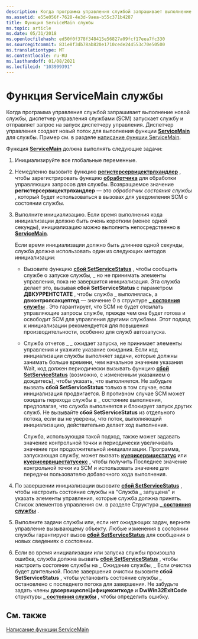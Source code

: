 ```yaml
---
description: Когда программа управления службой запрашивает выполнение новой службы, диспетчер управления службами (SCM) запускает службу и отправляет запрос на запуск диспетчеру управления.
ms.assetid: e55e056f-7628-4e3d-9aea-b55c371b4287
title: Функция ServiceMain службы
ms.topic: article
ms.date: 05/31/2018
ms.openlocfilehash: ed50f0f378f348415e56827a09fcf17eea7fc330
ms.sourcegitcommit: 831e8f3db78ab820e1710cede244553c70e50500
ms.translationtype: MT
ms.contentlocale: ru-RU
ms.lasthandoff: 01/08/2021
ms.locfileid: "103999391"
---
```

# <a name="service-servicemain-function"></a>Функция ServiceMain службы

Когда программа управления службой запрашивает выполнение новой службы, диспетчер управления службами (SCM) запускает службу и отправляет запрос на запуск диспетчеру управления. Диспетчер управления создает новый поток для выполнения функции [**ServiceMain**](/windows/win32/api/winsvc/nc-winsvc-lpservice_main_functiona) для службы. Пример см. в разделе [написание функции ServiceMain](writing-a-servicemain-function.md).

Функция [**ServiceMain**](/windows/win32/api/winsvc/nc-winsvc-lpservice_main_functiona) должна выполнять следующие задачи:

1.  Инициализируйте все глобальные переменные.
2.  Немедленно вызовите функцию [**регистерсервицектрлхандлер**](/windows/desktop/api/Winsvc/nf-winsvc-registerservicectrlhandlera) , чтобы зарегистрировать функцию [**обработчика**](/windows/desktop/api/Winsvc/nc-winsvc-lphandler_function) для обработки управляющих запросов для службы. Возвращаемое значение **регистерсервицектрлхандлер** — это *обработчик состояния службы* , который будет использоваться в вызовах для уведомления SCM о состоянии службы.
3.  Выполните инициализацию. Если время выполнения кода инициализации должно быть очень коротким (менее одной секунды), инициализацию можно выполнить непосредственно в [**ServiceMain**](/windows/win32/api/winsvc/nc-winsvc-lpservice_main_functiona).

    Если время инициализации должно быть длиннее одной секунды, служба должна использовать один из следующих методов инициализации:

    -   Вызовите функцию [**сбой SetServiceStatus**](/windows/desktop/api/Winsvc/nf-winsvc-setservicestatus) , чтобы сообщить службе о запуске службы, \_ но не принимать элементы управления, пока не завершится инициализация. Эта служба делает это, вызывая **сбой SetServiceStatus** с параметром **ДВКУРРЕНТСТАТЕ** , чтобы служба \_ выполнялась, а **двконтролсакцептед** — значение 0 в структуре [**\_ состояния службы**](/windows/desktop/api/Winsvc/ns-winsvc-service_status) . Это гарантирует, что SCM не будет отсылать управляющие запросы службе, прежде чем она будет готова и освободит SCM для управления другими службами. Этот подход к инициализации рекомендуется для повышения производительности, особенно для служб автозапуска.
    -   Служба отчетов \_ \_ ожидает запуска, не принимает элементы управления и укажите указание ожидания. Если код инициализации службы выполняет задачи, которые должны занимать больше времени, чем начальное значение указания Wait, код должен периодически вызывать функцию [**сбой SetServiceStatus**](/windows/desktop/api/Winsvc/nf-winsvc-setservicestatus) (возможно, с измененным указанием о дождитесь), чтобы указать, что выполняется. Не забудьте вызвать **сбой SetServiceStatus** только в том случае, если инициализация продвигается. В противном случае SCM может ожидать перехода службы в \_ состояние выполнения, предполагая, что служба выполняется и блокирует запуск других служб. Не вызывайте **сбой SetServiceStatus** из отдельного потока, если вы не уверены, что поток, выполняющий инициализацию, действительно делает ход выполнения.

        Служба, использующая такой подход, также может задавать значение контрольной точки и периодически увеличивать значение при продолжительной инициализации. Программа, запускающая службу, может вызвать [**куерисервицестатус**](/windows/desktop/api/Winsvc/nf-winsvc-queryservicestatus) или [**куерисервицестатусекс**](/windows/desktop/api/Winsvc/nf-winsvc-queryservicestatusex) , чтобы получить Последнее значение контрольной точки из SCM и использовать значение для передачи пользователю добавочного хода выполнения.

4.  По завершении инициализации вызовите [**сбой SetServiceStatus**](/windows/desktop/api/Winsvc/nf-winsvc-setservicestatus) , чтобы настроить состояние службы на "Служба \_ запущена" и указать элементы управления, которые служба должна принять. Список элементов управления см. в разделе Структура [**\_ состояния службы**](/windows/desktop/api/Winsvc/ns-winsvc-service_status) .
5.  Выполните задачи службы или, если нет ожидающих задач, верните управление вызывающему объекту. Любые изменения в состоянии службы гарантируют вызов [**сбой SetServiceStatus**](/windows/desktop/api/Winsvc/nf-winsvc-setservicestatus) для сообщения о новых сведениях о состоянии.
6.  Если во время инициализации или запуска службы произошла ошибка, служба должна вызвать [**сбой SetServiceStatus**](/windows/desktop/api/Winsvc/nf-winsvc-setservicestatus) , чтобы настроить состояние службы на \_ Ожидание службы, \_ Если очистка будет длительной. После завершения очистки вызовите **сбой SetServiceStatus** , чтобы установить состояние службы \_ остановлено с последнего потока для завершения. Не забудьте задать члены **двсервицеспеЦифицекситкоде** и **DwWin32ExitCode** структуры [**\_ состояния службы**](/windows/desktop/api/Winsvc/ns-winsvc-service_status) , чтобы определить ошибку.

## <a name="related-topics"></a>См. также

<dl> <dt>

[Написание функции ServiceMain](writing-a-servicemain-function.md)
</dt> </dl>

 

 
